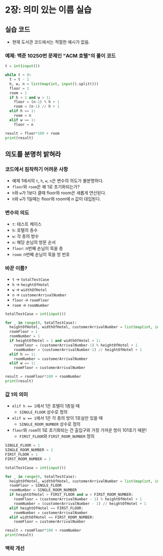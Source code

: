 # 2장: 의미 있는 이름 실습

## 실습 코드
* 현재 도서관 코드에서는 적절한 예시가 없음.
### 예제: 백준 10250번 문제인 "ACM 호텔"의 풀이 코드
```python
t = int(input())

while t > 0:
  t = t - 1
  h, w, n = list(map(int, input().split()))
  floor = 1
  room = 1
  if h > 1 and w > 1:
    floor = (n-1) % h + 1
    room = (n-1) // h + 1
  elif h == 1:
    room = n
  elif w == 1:
    floor = n

result = floor*100 + room
print(result)
```

## 의도를 분명히 밝혀라

### 코드에서 짐작하기 어려운 사항
* 예제 1에서의 `t`, `h`, `w`, `n`은 변수의 의도가 불분명하다.
* `floor`와 `room`은 왜 1로 초기화되는가?
* `h`와 `w`가 1보다 클때 floor와 room은 새롭게 연산된다.
* `h`와 `w`가 1일때는 floor와 room에 n 값이 대입된다.

### 변수의 의도
* `t`: 테스트 케이스
* `h`: 호텔의 층수
* `w`: 각 층의 방수
* `n`: 해당 손님의 방문 순서
* `floor`: n번째 손님이 묵을 층
* `room`: n번째 손님이 묵을 방 번호

### 바꾼 이름?
* `t` -> `totalTestCase`
* `h` -> `heightOfHotel`
* `w` -> `widthOfHotel`
* `n` -> `customerArrivalNumber`
* `floor` -> `roomFloor`
* `room` -> `roomNumber`

```python
totalTestCase = int(input())

for _ in range(0, totalTestCase):
  heightOfHotel, widthOfHotel, customerArrivalNumber = list(map(int, input().split()))
  roomFloor = 1
  roomNumber = 1
  if heightOfHotel > 1 and widthOfHotel > 1:
    roomFloor = (customerArrivalNumber-1) % heightOfHotel + 1
    roomNumber = (customerArrivalNumber-1) // heightOfHotel + 1
  elif h == 1:
    roomNumber = customerArrivalNumber
  elif w == 1:
    roomFloor = customerArrivalNumber

result = roomFloor*100 + roomNumber
print(result)
```

### 값 1의 의미
* `elif h == 1`에서 1은 호텔이 1층일 때
  * `SINGLE_FLOOR` 상수로 정의
* `elif w == 1`에서 1은 각 층의 방이 1호실만 있을 때
  * `SINGLE_ROOM_NUMBER` 상수로 정의
* `floor`와 `room`이 1로 초기화되는 건 출입구와 가장 가까운 방이 101호기 때문!
  * `FIRST_FLOOR`와 `FIRST_ROOM_NUMBER` 정의

```python
SINGLE_FLOOR = 1
SINGLE_ROOM_NUMBER = 1
FIRST_FLOOR = 1
FIRST_ROOM_NUMBER = 1

totalTestCase = int(input())

for _ in range(0, totalTestCase):
  heightOfHotel, widthOfHotel, customerArrivalNumber = list(map(int, input().split()))
  roomFloor = SINGLE_FLOOR
  roomNumber = SINGLE_ROOM_NUMBER
  if heightOfHotel > FIRST_FLOOR and w > FIRST_ROOM_NUMBER:
    roomFloor = (customerArrivalNumber - 1) % heightOfHotel + 1
    roomNumber = (customerArrivalNumber - 1) // heightOfHotel + 1
  elif heightOfHotel == FIRST_FLOOR:
    roomNumber = customerArrivalNumber
  elif widthOfHotel == FIRST_ROOM_NUMBER:
    roomFloor = customerArrivalNumber

result = roomFloor*100 + roomNumber
print(result)
```

### 맥락 개선

